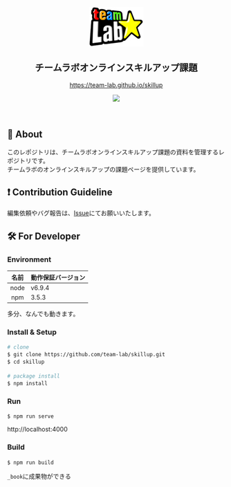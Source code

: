 <p align="center">
  <img src="images/logo.jpg" alt="team-lab" />
  <h2 align="center">チームラボオンラインスキルアップ課題</h2>
  <p align="center">
    <a align="center" href="https://team-lab.github.io/skillup">
      https://team-lab.github.io/skillup
    </a>
  </p>
  <p align="center">
    <a href="https://circleci.com/gh/team-lab/skillup"><img src="https://circleci.com/gh/team-lab/skillup.svg?style=svg"/></a>
  </p>
  <br>
</p>


## 💬 About

このレポジトリは、チームラボオンラインスキルアップ課題の資料を管理するレポジトリです。  
チームラボのオンラインスキルアップの課題ページを提供しています。


## ❗ Contribution Guideline

編集依頼やバグ報告は、[Issue](https://github.com/team-lab/skillup/issues)にてお願いいたします。


## 🛠  For Developer

### Environment

|名前|動作保証バージョン|
|:-:|:-|
|node|v6.9.4|
|npm|3.5.3|

多分、なんでも動きます。

### Install & Setup

```bash
# clone
$ git clone https://github.com/team-lab/skillup.git
$ cd skillup

# package install
$ npm install
```

### Run

```
$ npm run serve
```
http://localhost:4000

### Build

```
$ npm run build
```

`_book`に成果物ができる


